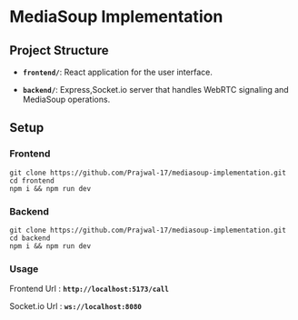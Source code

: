 # MediaSoup Implementation

## Project Structure

- **`frontend/`**: React application for the user interface.

- **`backend/`**: Express,Socket.io server that handles WebRTC signaling and MediaSoup operations.

## Setup

### Frontend

```
git clone https://github.com/Prajwal-17/mediasoup-implementation.git
cd frontend
npm i && npm run dev
```

### Backend

```
git clone https://github.com/Prajwal-17/mediasoup-implementation.git
cd backend
npm i && npm run dev
```

### Usage

Frontend Url : **`http://localhost:5173/call`**

Socket.io Url : **`ws://localhost:8080`**

